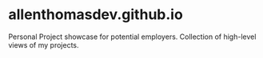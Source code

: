 # allenthomasdev.github.io
Personal Project showcase for potential employers. Collection of high-level views of my projects.
